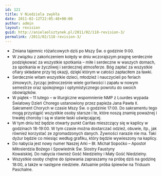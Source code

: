 ```yaml
---
id: 121
title: V Niedziela zwykła
date: 2011-02-12T22:05:48+00:00
author: admin
layout: revision
guid: http://anielaolsztynek.pl/2011/02/118-revision-3/
permalink: /2011/02/118-revision-3/
---
```

  * <span style="font-size: small;"><span style="line-height: 19px;">Zmiana tajemnic różańcowych dziś po Mszy Św. o godzinie 9:00.</span></span>
  * <span style="font-size: small;"><span style="line-height: 19px;">W związku z zakończeniem kolędy w dniu wczorajszym pragnę serdecznie podziękować za wszystkie spotkania &#8211; miłe i serdeczne w waszych domach, za spotkania w życzliwej i serdecznej atmosferze. Bóg zapłać za wszystkie ofiary składane przy tej okazji, dzięki którym w całości zapłaciłem za ławki.</span></span>
  * <span style="font-size: small;"><span style="line-height: 19px;">Serdecznie witam wszystkie dzieci, młodzież i nauczycieli po feriach zimowych, życząc jednocześnie wiele gorliwości i zapału w nowym semestrze oraz spokojnego i optymistycznego powrotu do swoich obowiązków.</span></span>
  * <span style="font-size: small;"><span style="line-height: 19px;">W piątek &#8211; 11 lutego &#8211; w liturgiczne wspomnienie NMP z Lourdes wypada Światowy Dzień Chorego ustanowiony przez papieża Jana Pawła II. Sakrament Chorych w czasie Mszy Św. o godzinie 17:00. Do sakramentu tego mogą przystąpić wszystkie osoby starsze i te, które noszą znamię poważnej i trwałej choroby i są w stanie łaski uświęcającej.</span></span>
  * <span style="font-size: small;"><span style="line-height: 19px;">W tym dniu też będzie otwarty punkt Caritas mieszczący się w kaplicy w godzinach 18-19:00. W tym czasie można dostarczać odzież, obuwie, itp., jak również korzystać ze zgromadzonych danych. Żywności narazie nie ma. Taki dyżur będzie co miesiąc według grafiku, który będzie wywieszony na kaplicy.</span></span>
  * <span style="font-size: small;"><span style="line-height: 19px;">Do nabycia jest nowy numer Naszej Arki &#8211; Bł. Michał Sopoćko &#8211; Apostoł Miłosierdzia Bożego i Spowiednik Św. Siostry Faustyny<br /> Kowalskiej. Do nabycia również Gość Niedzielny i Mały Gość Niedzielny.</span></span>
  * <span style="font-size: small;"><span style="line-height: 19px;">Wszystkie osoby chętne do śpiewania zapraszamy na próbę dziś na godzinę 18:00, a także w następne niedziele. Aktualnie próba śpiewów na Triduum Paschalne. </span></span>
